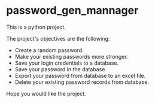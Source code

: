 # password_gen_mannager

This is a python project.

The project's objectives are the following:

- Create a random password.
- Make your existing passwords more stronger.
- Save your login credentials to a database.
- Save your password in the database.
- Export your password from database to an excel file.
- Delete your existing password records from database.

Hope you would like the project.
